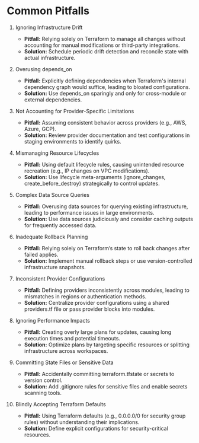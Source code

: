 # **Common Pitfalls**

1. Ignoring Infrastructure Drift
    * **Pitfall:** Relying solely on Terraform to manage all changes without accounting for manual modifications or third-party integrations.
    * **Solution:** Schedule periodic drift detection and reconcile state with actual infrastructure.

2. Overusing depends_on
    * **Pitfall:** Explicitly defining dependencies when Terraform's internal dependency graph would suffice, leading to bloated configurations.
    * **Solution:** Use depends_on sparingly and only for cross-module or external dependencies.

3. Not Accounting for Provider-Specific Limitations
    * **Pitfall:** Assuming consistent behavior across providers (e.g., AWS, Azure, GCP).
    * **Solution:** Review provider documentation and test configurations in staging environments to identify quirks.

4. Mismanaging Resource Lifecycles
    * **Pitfall:** Using default lifecycle rules, causing unintended resource recreation (e.g., IP changes on VPC modifications).
    * **Solution:** Use lifecycle meta-arguments (ignore_changes, create_before_destroy) strategically to control updates.

5. Complex Data Source Queries
    * **Pitfall:** Overusing data sources for querying existing infrastructure, leading to performance issues in large environments.
    * **Solution:** Use data sources judiciously and consider caching outputs for frequently accessed data.

6. Inadequate Rollback Planning
    * **Pitfall:** Relying solely on Terraform’s state to roll back changes after failed applies.
    * **Solution:** Implement manual rollback steps or use version-controlled infrastructure snapshots.

7. Inconsistent Provider Configurations
    * **Pitfall:** Defining providers inconsistently across modules, leading to mismatches in regions or authentication methods.
    * **Solution:** Centralize provider configurations using a shared providers.tf file or pass provider blocks into modules.

8. Ignoring Performance Impacts
    * **Pitfall:** Creating overly large plans for updates, causing long execution times and potential timeouts.
    * **Solution:** Optimize plans by targeting specific resources or splitting infrastructure across workspaces.

9. Committing State Files or Sensitive Data
    * **Pitfall:** Accidentally committing terraform.tfstate or secrets to version control.
    * **Solution:** Add .gitignore rules for sensitive files and enable secrets scanning tools.

10. Blindly Accepting Terraform Defaults
    * **Pitfall:** Using Terraform defaults (e.g., 0.0.0.0/0 for security group rules) without understanding their implications.
    * **Solution:** Define explicit configurations for security-critical resources.
